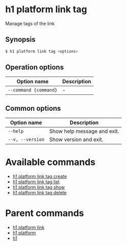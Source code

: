 
# h1 platform link tag

Manage tags of the link

## Synopsis

```bash
$ h1 platform link tag <options>
```

## Operation options

| Option name               | Description |
| ------------------------- | ----------- |
| ```--command {command}``` | -           |

## Common options

| Option name          | Description                 |
| -------------------- | --------------------------- |
| ```--help```         | Show help message and exit. |
| ```--v, --version``` | Show version and exit.      |

# Available commands

* [h1 platform link tag create](./create/README.md)
* [h1 platform link tag list](./list/README.md)
* [h1 platform link tag show](./show/README.md)
* [h1 platform link tag delete](./delete/README.md)

# Parent commands

* [h1 platform link](./../README.md)
* [h1 platform](./../../README.md)
* [h1](./../../../README.md)
